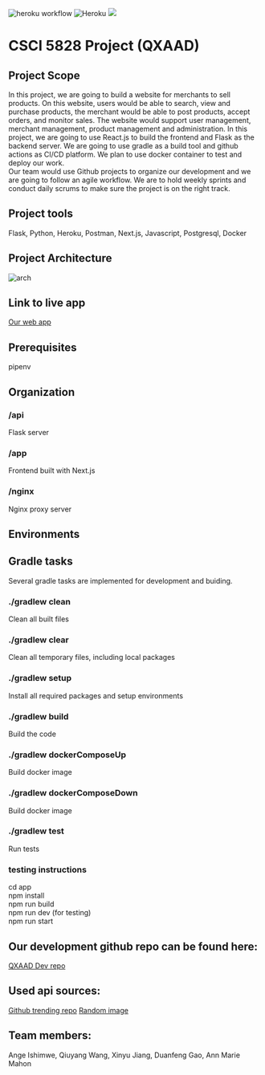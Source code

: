 ![heroku workflow](https://github.com/kevgao/csci5828/actions/workflows/deploy-to-heroku.yaml/badge.svg)
![Heroku](https://pyheroku-badge.herokuapp.com/?app=csci5828dev)
[![](https://img.shields.io/website-up-down-green-red/http/monip.org.svg)](https://csci5828dev.herokuapp.com)





# CSCI 5828 Project (QXAAD)

## Project Scope
In this project, we are going to build a website for merchants to sell products. On this website, users would be able to search, view and purchase products, the merchant would be able to post products, accept orders, and monitor sales. The website would support user management, merchant management, product management and administration.
In this project, we are going to use React.js to build the frontend and Flask as the backend server. We are going to use gradle as a build tool and github actions as CI/CD platform. We plan to use docker container to test and deploy our work.\
Our team would use Github projects to organize our development and we are going to follow an agile workflow. We are to hold weekly sprints and conduct daily scrums to make sure the project is on the right track.

## Project tools
Flask, Python, Heroku, Postman, Next.js, Javascript, Postgresql, Docker





## Project Architecture
![arch](https://user-images.githubusercontent.com/45773808/115894565-a6d2ca00-a416-11eb-88e5-153904d37d94.PNG)



## Link to live app
[Our web app](https://csci5828app.herokuapp.com/)

## Prerequisites

pipenv

## Organization
### /api
Flask server

### /app
Frontend built with Next.js

### /nginx
Nginx proxy server  

## Environments

## Gradle tasks
Several gradle tasks are implemented for development and buiding. 
### ./gradlew clean
Clean all built files
### ./gradlew clear
Clean all temporary files, including local packages
### ./gradlew setup
Install all required packages and setup environments
### ./gradlew build
Build the code
### ./gradlew dockerComposeUp
Build docker image

### ./gradlew dockerComposeDown
Build docker image
### ./gradlew test
Run tests

### testing instructions
cd app\
npm install\
npm run build\
npm run dev  (for testing)\
npm run start  


## Our development github repo can be found here:
[QXAAD Dev repo](https://github.com/kevgao/csci5828/tree/dev)

## Used api sources:
[Github trending repo](https://www.npmjs.com/package/trending-github)
[Random image](https://source.unsplash.com/)



## Team members:
Ange Ishimwe, Qiuyang Wang, Xinyu Jiang, Duanfeng Gao, Ann Marie Mahon

